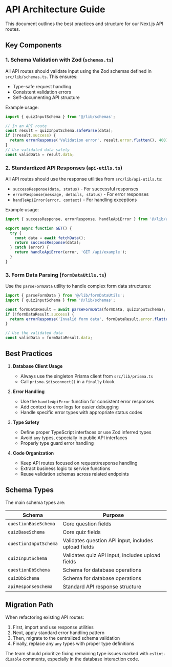 # API Architecture Guide

This document outlines the best practices and structure for our Next.js API routes.

## Key Components

### 1. Schema Validation with Zod (`schemas.ts`)

All API routes should validate input using the Zod schemas defined in `src/lib/schemas.ts`. This ensures:

- Type-safe request handling
- Consistent validation errors
- Self-documenting API structure

Example usage:
```typescript
import { quizInputSchema } from '@/lib/schemas';

// In an API route
const result = quizInputSchema.safeParse(data);
if (!result.success) {
  return errorResponse('Validation error', result.error.flatten(), 400);
}
// Use validated data safely
const validData = result.data;
```

### 2. Standardized API Responses (`api-utils.ts`)

All API routes should use the response utilities from `src/lib/api-utils.ts`:

- `successResponse(data, status)` - For successful responses
- `errorResponse(message, details, status)` - For error responses
- `handleApiError(error, context)` - For handling exceptions

Example usage:
```typescript
import { successResponse, errorResponse, handleApiError } from '@/lib/api-utils';

export async function GET() {
  try {
    const data = await fetchData();
    return successResponse(data);
  } catch (error) {
    return handleApiError(error, 'GET /api/example');
  }
}
```

### 3. Form Data Parsing (`formDataUtils.ts`)

Use the `parseFormData` utility to handle complex form data structures:

```typescript
import { parseFormData } from '@/lib/formDataUtils';
import { quizInputSchema } from '@/lib/schemas';

const formDataResult = await parseFormData(formData, quizInputSchema);
if (!formDataResult.success) {
  return errorResponse('Invalid form data', formDataResult.error.flatten(), 400);
}

// Use the validated data
const validData = formDataResult.data;
```

## Best Practices

1. **Database Client Usage**
   - Always use the singleton Prisma client from `src/lib/prisma.ts`
   - Call `prisma.$disconnect()` in a `finally` block

2. **Error Handling**
   - Use the `handleApiError` function for consistent error responses
   - Add context to error logs for easier debugging
   - Handle specific error types with appropriate status codes

3. **Type Safety**
   - Define proper TypeScript interfaces or use Zod inferred types
   - Avoid `any` types, especially in public API interfaces
   - Properly type guard error handling

4. **Code Organization**
   - Keep API routes focused on request/response handling
   - Extract business logic to service functions
   - Reuse validation schemas across related endpoints

## Schema Types

The main schema types are:

| Schema | Purpose |
|--------|---------|
| `questionBaseSchema` | Core question fields |
| `quizBaseSchema` | Core quiz fields |
| `questionInputSchema` | Validates question API input, includes upload fields |
| `quizInputSchema` | Validates quiz API input, includes upload fields |
| `questionDbSchema` | Schema for database operations |
| `quizDbSchema` | Schema for database operations |
| `apiResponseSchema` | Standard API response structure |

## Migration Path

When refactoring existing API routes:

1. First, import and use response utilities
2. Next, apply standard error handling pattern
3. Then, migrate to the centralized schema validation
4. Finally, replace any `any` types with proper type definitions

The team should prioritize fixing remaining type issues marked with `eslint-disable` comments, especially in the database interaction code. 